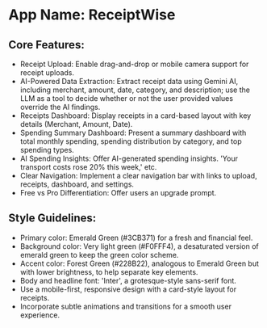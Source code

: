 # **App Name**: ReceiptWise

## Core Features:

- Receipt Upload: Enable drag-and-drop or mobile camera support for receipt uploads.
- AI-Powered Data Extraction: Extract receipt data using Gemini AI, including merchant, amount, date, category, and description; use the LLM as a tool to decide whether or not the user provided values override the AI findings.
- Receipts Dashboard: Display receipts in a card-based layout with key details (Merchant, Amount, Date).
- Spending Summary Dashboard: Present a summary dashboard with total monthly spending, spending distribution by category, and top spending types.
- AI Spending Insights: Offer AI-generated spending insights. 'Your transport costs rose 20% this week,' etc.
- Clear Navigation: Implement a clear navigation bar with links to upload, receipts, dashboard, and settings.
- Free vs Pro Differentiation: Offer users an upgrade prompt.

## Style Guidelines:

- Primary color: Emerald Green (#3CB371) for a fresh and financial feel.
- Background color: Very light green (#F0FFF4), a desaturated version of emerald green to keep the green color scheme.
- Accent color: Forest Green (#228B22), analogous to Emerald Green but with lower brightness, to help separate key elements.
- Body and headline font: 'Inter', a grotesque-style sans-serif font.
- Use a mobile-first, responsive design with a card-style layout for receipts.
- Incorporate subtle animations and transitions for a smooth user experience.
